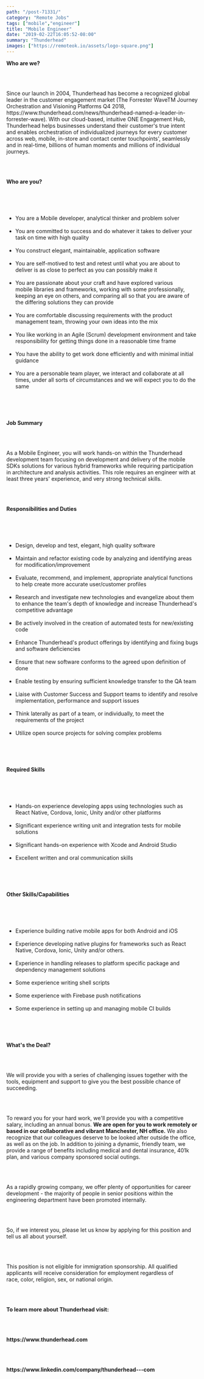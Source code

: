 ```yaml
---
path: "/post-71331/"
category: "Remote Jobs"
tags: ["mobile","engineer"]
title: "Mobile Engineer"
date: "2019-02-22T16:05:52-08:00"
summary: "Thunderhead"
images: ["https://remoteok.io/assets/logo-square.png"]
---
```


<p><span><strong>Who are we?</strong></span></p><br /><br /><p><span>Since our launch in 2004, Thunderhead has become a recognized global leader in the customer engagement market (The Forrester WaveTM Journey Orchestration and Visioning Platforms Q4 2018, https://www.thunderhead.com/news/thunderhead-named-a-leader-in-forrester-wave).&nbsp;With our cloud-based, intuitive ONE Engagement Hub, Thunderhead&nbsp;helps&nbsp;businesses understand&nbsp;their&nbsp;customer's true intent and&nbsp;enables orchestration of&nbsp;individualized journeys for every customer across web, mobile, in-store and contact center touchpoints', seamlessly and in real-time, billions of human moments and millions of individual journeys.</span></p><br /><br /><p><span><strong>Who are you?</strong></span></p><br /><br /><ul><br /><li><span>You are a Mobile developer, analytical thinker and problem solver</span></li><br /><li><span>You are committed to success and do whatever it takes to deliver your task on time with high quality</span></li><br /><li><span>You construct elegant, maintainable, application software</span></li><br /><li><span>You are self-motived to test and retest until what you are about to deliver is as close to perfect as you can possibly make it</span></li><br /><li><span>You are passionate about your craft and have explored various mobile&nbsp;libraries and frameworks, working with some professionally, keeping an eye on others, and comparing all so that you are aware of the differing solutions they can provide</span></li><br /><li><span>You are comfortable discussing requirements with the product management team, throwing your own ideas into the mix</span></li><br /><li><span>You like working in an Agile (Scrum) development environment and take responsibility for getting things done in a reasonable time frame</span></li><br /><li><span>You have the ability to get work done efficiently and with minimal initial guidance</span></li><br /><li><span>You are a personable team player, we interact and collaborate at all times, under all sorts of circumstances and we will expect you to do the same</span></li><br /></ul><br /><br /><p><span><strong>Job Summary</strong></span></p><br /><br /><p><span>As a&nbsp;Mobile Engineer, you will work hands-on within the Thunderhead development team focusing on development and delivery of the mobile SDKs solutions for various hybrid frameworks&nbsp;while requiring participation in architecture and analysis activities. This role requires an engineer with at least three years' experience, and very strong technical skills.</span></p><br /><br /><p><span><strong>Responsibilities and Duties</strong></span></p><br /><br /><ul><br /><li><span>Design, develop and test, elegant, high quality software</span></li><br /><li><span>Maintain and refactor existing code by analyzing and identifying areas for modification/improvement</span></li><br /><li><span>Evaluate, recommend, and implement, appropriate analytical functions to help create more accurate user/customer profiles</span></li><br /><li><span>Research and investigate new technologies and evangelize about them to enhance the team's depth of knowledge and increase Thunderhead's competitive advantage</span></li><br /><li><span>Be actively involved in the creation of automated tests for new/existing code</span></li><br /><li><span>Enhance Thunderhead's product offerings by identifying and fixing bugs and software deficiencies</span></li><br /><li><span>Ensure that new software conforms to the agreed upon definition of done</span></li><br /><li><span>Enable testing by ensuring sufficient knowledge transfer to the QA team</span></li><br /><li><span>Liaise with Customer Success and Support teams to identify and resolve implementation, performance and support issues</span></li><br /><li><span>Think laterally as part of a team, or individually, to meet the requirements of the project</span></li><br /><li><span>Utilize open source projects for solving complex problems</span></li><br /></ul><br /><br /><p><span><strong>Required Skills</strong></span></p><br /><br /><ul><br /><li><span>Hands-on experience&nbsp;developing apps using technologies such as React Native, Cordova, Ionic, Unity and/or other platforms</span></li><br /><li><span>Significant experience writing unit&nbsp;and integration tests for mobile solutions</span></li><br /><li><span>Significant hands-on experience with Xcode and Android Studio</span></li><br /><li><span>Excellent written and oral communication skills</span></li><br /></ul><br /><br /><p><span><strong>Other Skills/Capabilities</strong></span></p><br /><br /><ul><br /><li><span>Experience building native mobile apps for both Android and iOS&nbsp;</span></li><br /><li><span>Experience developing native plugins for frameworks such as React Native, Cordova, Ionic, Unity and/or others.&nbsp;</span></li><br /><li><span>Experience in handling releases to platform specific package and dependency management solutions</span></li><br /><li><span>Some experience writing shell&nbsp;scripts&nbsp;</span></li><br /><li><span>Some experience with Firebase push notifications</span></li><br /><li><span>Some experience in setting up and managing mobile CI builds</span></li><br /></ul><br /><br /><p><span><strong>What's the Deal?</strong></span></p><br /><br /><p><span>We will provide you with a series of challenging issues together with the tools, equipment and support to give you the best possible chance of succeeding.</span></p><br /><br /><p><span>To reward you for your hard work, we'll provide you with a competitive salary, including an annual bonus. <strong>We are open for you to work remotely or based in our collaborative and vibrant Manchester, NH office.</strong> We also recognize that our colleagues deserve to be looked after outside the office, as well as on the job.&nbsp;In addition to joining a dynamic, friendly team, we provide a range of benefits including medical&nbsp;and dental insurance, 401k plan, and various company sponsored social outings.&nbsp;</span></p><br /><br /><p><span>As a rapidly growing company, we offer plenty of opportunities for career development - the majority of people in senior positions within the engineering department have been promoted internally.</span></p><br /><br /><p><span>So, if&nbsp;we&nbsp;interest&nbsp;you, please let us know by applying for this position and tell us all about yourself.</span></p><br /><br /><p><span>This position is not eligible&nbsp;for immigration&nbsp;sponsorship. All qualified applicants will receive consideration for employment regardless of race,&nbsp;color, religion, sex, or national origin.</span></p><br /><br /><p><span><strong>To learn more about Thunderhead visit:</strong></span></p><br /><br /><p><span><strong>https://www.thunderhead.com</strong></span></p><br /><br /><p><span><strong>https://www.linkedin.com/company/thunderhead---com</strong></span></p>
